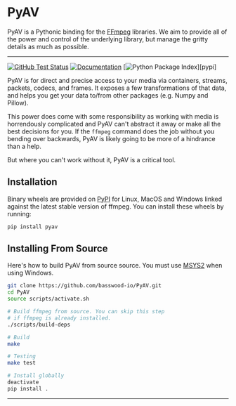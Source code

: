 PyAV
====

PyAV is a Pythonic binding for the [FFmpeg][ffmpeg] libraries. We aim to provide all of the power and control of the underlying library, but manage the gritty details as much as possible.

---

[![GitHub Test Status][github-tests-badge]][github-tests] [![Documentation][docs-badge]][docs] [![Python Package Index][pypi-badge]][pypi]

PyAV is for direct and precise access to your media via containers, streams, packets, codecs, and frames. It exposes a few transformations of that data, and helps you get your data to/from other packages (e.g. Numpy and Pillow).

This power does come with some responsibility as working with media is horrendously complicated and PyAV can't abstract it away or make all the best decisions for you. If the `ffmpeg` command does the job without you bending over backwards, PyAV is likely going to be more of a hindrance than a help.

But where you can't work without it, PyAV is a critical tool.


Installation
------------

Binary wheels are provided on [PyPI](https://pypi.org/project/pyav) for Linux, MacOS and Windows linked against the latest stable version of ffmpeg. You can install these wheels by running:

```bash
pip install pyav
```


Installing From Source
----------------------

Here's how to build PyAV from source source. You must use [MSYS2](https://www.msys2.org/) when using Windows.

```bash
git clone https://github.com/basswood-io/PyAV.git
cd PyAV
source scripts/activate.sh

# Build ffmpeg from source. You can skip this step
# if ffmpeg is already installed.
./scripts/build-deps

# Build
make

# Testing
make test

# Install globally
deactivate
pip install .
```

---


[docs-badge]: https://img.shields.io/badge/docs-on%20pyav.basswood--io.com-blue.svg
[docs]: https://pyav.basswood-io.com
[pypi-badge]: https://img.shields.io/pypi/v/pyav.svg?colorB=CCB39A

[github-tests-badge]: https://github.com/basswood-io/PyAV/workflows/tests/badge.svg
[github-tests]: https://github.com/basswood-io/PyAV/actions?workflow=tests
[github]: https://github.com/basswood-io/PyAV

[ffmpeg]: https://ffmpeg.org/
